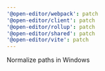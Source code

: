 ```yaml
---
'@open-editor/webpack': patch
'@open-editor/client': patch
'@open-editor/rollup': patch
'@open-editor/shared': patch
'@open-editor/vite': patch
---
```


Normalize paths in Windows
